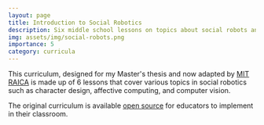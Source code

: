 ```yaml
---
layout: page
title: Introduction to Social Robotics
description: Six middle school lessons on topics about social robots and ethics of robots.
img: assets/img/social-robots.png
importance: 5
category: curricula
---
```


This curriculum, designed for my Master's thesis and now adapted by <a href="https://education.mit.edu/project/raica-responsible-ai-for-computational-action/">MIT RAICA<a> is made up of 6 lessons that cover various topics in social robotics such as character design, affective computing, and computer vision.

The original curriculum is available <a href="https://docs.google.com/document/d/1shtnWVERELr52tqcNhvhzmxVql6fQDKc2wFvt_PJh5Q/edit?usp=sharing">open source<a> for educators to implement in their classroom.


